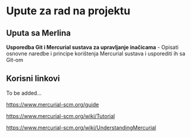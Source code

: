# Upute za rad na projektu

## Uputa sa Merlina
**Usporedba Git i Mercurial sustava za upravljanje inačicama** - Opisati osnovne
naredbe i principe korištenja Mercurial sustava i usporediti ih sa Git-om


## Korisni linkovi
To be added...

https://www.mercurial-scm.org/guide

https://www.mercurial-scm.org/wiki/Tutorial

https://www.mercurial-scm.org/wiki/UnderstandingMercurial

